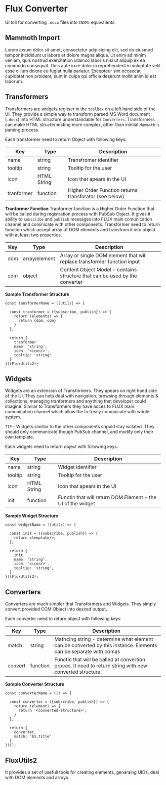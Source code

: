# Flux Converter #

UI toll for converting `.docx` files into `CNXML` equivalents.


## Mammoth Import ##
Lorem ipsum dolor sit amet, consectetur adipisicing elit, sed do eiusmod tempor incididunt ut labore et dolore magna aliqua. Ut enim ad minim veniam, quis nostrud exercitation ullamco laboris nisi ut aliquip ex ea commodo consequat. Duis aute irure dolor in reprehenderit in voluptate velit esse cillum dolore eu fugiat nulla pariatur. Excepteur sint occaecat cupidatat non proident, sunt in culpa qui officia deserunt mollit anim id est laborum.

## Transformers ##
Transformers are widgets regitser in the `toolbox` on a left hand side of the UI. They provide a simple way to
transform parsed MS Word document (`.docx`) into HTML structure understandable for `Converters`. Transformers can
make HTML structe/nesting more complex, other than inintial `Mammoth's` parsing process.

Each transformer need to return Object with following keys:

| Key | Type | Description |
|-----|------|-------------|
| name | string | Transfromer identifier |
| tooltip | string | Tooltip for the user |
| icon | HTML String | Icon that apears in the UI  |
| tranformer | function | Higher Order Function returns transforator (see below) |

**Tranformer Function**
Tranformer function is a Higher Order Function that will be called during registration process with PubSub Object. It gives it
ability to `subscribe` and `publish` messages into FLUX main comunication channel and cominicate with other components. Transformer need to return function which accept array of DOM elements and transfrom it into object with at least two properties.

| Key | Type | Description |
|-----|------|-------------|
| dom | array/element | Array or single DOM element that will replace transformer function input |
| com | object | Content Object Model - contains structure that can be used by the converter |

**Sample Transformer Structure**
```
const tansformerName = ((utils) => {

  const tranformer = ({subscribe, publish}) => {
    return (elements) => {
      return {dom, com}        
    }
  };

  return {
    tranformer
    name: 'string',
    icon: '<icon/>',
    tooltip: 'string'    
  }
})(FluxUtils2);
```

## Widgets ##
Widgets are an extension of Transformers. They apears on right hand side of the UI. They can help deal with navigation, browsing through elements & collections, managing tranformers and anything that developer could imagine. Similar to Transformers they have acces to FLUX main comunication channel which allow the to frealy comunicate with whole system.

`TIP` - Widgets simillar to the other components shpuld stay isolated. They should only communicate though PubSub channel, and modify only their own template.

Each widgets need to return object with following keys:

| Key | Type | Description |
|-----|------|-------------|
| name | string | Widget identifier |
| tooltip | string | Tooltip for the user |
| icon | HTML String | Icon that apears in the UI |
| init | function | Functin that will return DOM Element - the UI of the widget |

**Sample Widget Structure**
```
const widgetName = ((utils) => {

  const init = ({subscribe, publish}) => {  
    return <template/>;
  };

  return {
    init,
    name: 'string',
    icon: '<icon/>',
    tooltip: 'string',
  }
})(FluxUtils2);
```


## Converters ##
Converters are much simpler that Transformers and Widgets. They simply convert provided COM Object into desired output.

Each converter need to return object with following keys:

| Key | Type | Description |
|-----|------|-------------|
| match | string | Mathcing string - determine what element can be converted by this instance. Elements can be separate with comas |
| convert | function | Functin that will be called at convertion proces. It need to return string with new converted structure.|

**Sample Converter Structure**
```
const converterName = (() => {

  const converter = ({subscribe, publish}) => {  
    return (element) => {
      return '<converted-structure>';
    }
  };

  return {
    converter,
    match: 'h1.title'    
  }
})();

```

## FluxUtils2 ##
It provides a set of usefull tools for creating elements, genaraing UIDs, deal with DOM elements and arrays.
